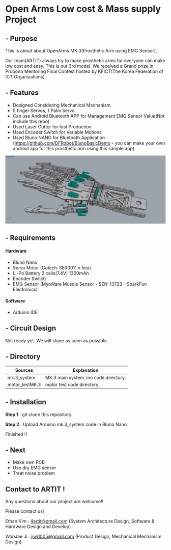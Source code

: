 # Open Arms Low cost & Mass supply Project #

##  - Purpose ##

This is about about OpenArms MK.3(Prosthetic Arm using EMG Sensor).

Our team(ARTIT) always try to make prosthetic arms for everyone can make low cost and easy. This is our 3rd model. We received a Grand prize in Probono Mentoring Final Contest hosted by KFICT(The Korea Federation of ICT Organizations).

## - Features ##

- Designed Considering Mechanical Mechanism
- 5 finger Servos, 1 Palm Servo
- Can use Android Bluetooth APP for Management EMG Sensor Value(Not include this repo)
- Used Laser Cutter for fast Production
- Used Encoder Switch for Variable Motions
- Used Bluno NANO for Bluetooth Application (https://github.com/DFRobot/BlunoBasicDemo - you can make your own android app for this prosthetic arm using this sample app)



![image1](./images/total_hand.jpg)



## - Requirements

#### Hardware

* Bluno Nano
* Servo Motor (Gotech-SER0011 x 5ea)
* Li-Po Battery 2 cells(7.4V) 1300mAh
* Encoder Switch
* EMG Sensor (MyoWare Muscle Sensor - SEN-13723 - SparkFun Electronics)



#### Software

* Arduino IDE



## - Circuit Design

Not ready yet. We will share as soon as possible.



## - Directory
| Sources        | Explanation                           |
| -------------- | ------------------------------------- |
| mk.3_system    | MK.3 main system .ino code directory. |
| motor_testMK.3 | motor test code directory.            |



## - Installation

**Step 1** : git clone this repository.

**Step 2** : Upload Arduino mk.3_system code in Bluno Nano.

Finished !!



## - Next

* Make own PCB
* Use dry EMG sensor
* Treat noise problem



## Contact to ARTIT !

Any questions about our project are welcome!!

Please contact us!

Ethan Kim : 4artit@gmail.com (System Architecture Design, Software & Hardware Design and Develop)

WonJae Ji : jiwi1005@gmail.com (Product Design,  Mechanical Mechanism Design)